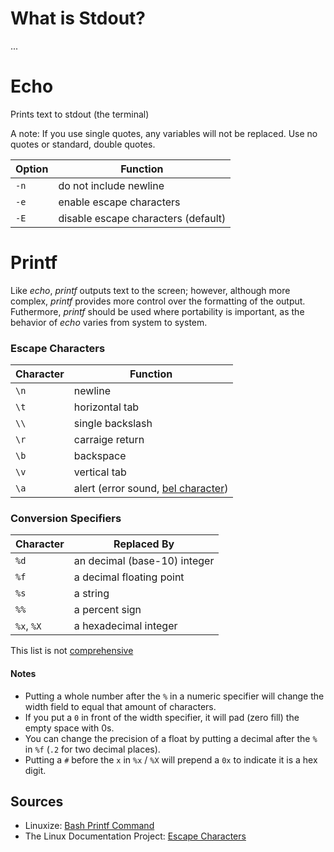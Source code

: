# What is Stdout?
...

# Echo
Prints text to stdout (the terminal) <br />

A note: If you use single quotes, any variables will not be replaced. Use no quotes or standard, double quotes.

| Option | Function |
| ------ | -------- | 
| `-n` | do not include newline | 
| `-e` | enable escape characters |
| `-E` | disable escape characters (default) |

# Printf
Like _echo_, _printf_ outputs text to the screen; however, although more complex,  _printf_ provides more control over the formatting of the output. <br />
Futhermore, _printf_ should be used where portability is important, as the behavior of _echo_ varies from system to system.

### Escape Characters
| Character | Function |
| --------- | -------- |
| `\n` | newline |
| `\t` | horizontal tab |
| `\\` | single backslash |
| `\r` | carraige return |
| `\b` | backspace |
| `\v` | vertical tab |
| `\a` | alert (error sound, [bel character](https://en.wikipedia.org/wiki/Bell_character)) |

### Conversion Specifiers
| Character | Replaced By |
| --------- | -------- |
| `%d` | an decimal (base-10) integer |
| `%f` | a decimal floating point |
| `%s` | a string |
| `%%` | a percent sign |
| `%x`, `%X` | a hexadecimal integer |

This list is not [comprehensive](https://linuxize.com/post/bash-printf-command/)

#### Notes
- Putting a whole number after the `%` in a numeric specifier will change the width field to equal that amount of characters.
- If you put a `0` in front of the width specifier, it will pad (zero fill) the empty space with 0s.
- You can change the precision of a float by putting a decimal after the `%` in `%f` (`.2` for two decimal places).
- Putting a `#` before the `x` in `%x` / `%X` will prepend a `0x` to indicate it is a hex digit.

## Sources
- Linuxize: [Bash Printf Command](https://linuxize.com/post/bash-printf-command/)
- The Linux Documentation Project: [Escape Characters](https://tldp.org/LDP/abs/html/escapingsection.html)
